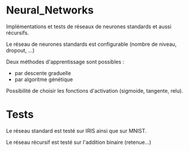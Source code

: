 # Neural_Networks

Implémentations et tests de réseaux de neurones standards et aussi récursifs.

Le réseau de neurones standards est configurable (nombre de niveau, dropout, ...)

Deux méthodes d'apprentissage sont possibles :
* par descente graduelle
* par algoritme génétique

Possibilité de choisir les fonctions d'activation (sigmoide, tangente, relu).

# Tests

Le réseau standard est testé sur IRIS ainsi que sur MNIST.

Le réseau récursif est testé sur l'addition binaire (retenue...)
